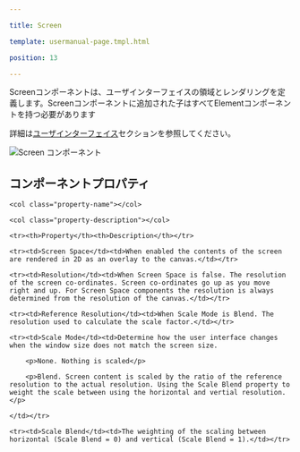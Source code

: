 ---
title: Screen
template: usermanual-page.tmpl.html
position: 13
---

Screenコンポーネントは、ユーザインターフェイスの領域とレンダリングを定義します。Screenコンポーネントに追加された子はすべてElementコンポーネントを持つ必要があります

詳細は[ユーザインターフェイス][0]セクションを参照してください。

![Screen コンポーネント][1]

## コンポーネントプロパティ

<table class="table table-striped">
    <col class="property-name"></col>
    <col class="property-description"></col>
    <tr><th>Property</th><th>Description</th></tr>
    <tr><td>Screen Space</td><td>When enabled the contents of the screen are rendered in 2D as an overlay to the canvas.</td></tr>
    <tr><td>Resolution</td><td>When Screen Space is false. The resolution of the screen co-ordinates. Screen co-ordinates go up as you move right and up. For Screen Space components the resolution is always determined from the resolution of the canvas.</td></tr>
    <tr><td>Reference Resolution</td><td>When Scale Mode is Blend. The resolution used to calculate the scale factor.</td></tr>
    <tr><td>Scale Mode</td><td>Determine how the user interface changes when the window size does not match the screen size.
    	<p>None. Nothing is scaled</p>
    	<p>Blend. Screen content is scaled by the ratio of the reference resolution to the actual resolution. Using the Scale Blend property to weight the scale between using the horizontal and vertial resolution.</p>
    </td></tr>
    <tr><td>Scale Blend</td><td>The weighting of the scaling between horizontal (Scale Blend = 0) and vertical (Scale Blend = 1).</td></tr>
</table>

[0]: /user-manual/user-interface
[1]: /images/user-manual/scenes/components/component-screen.png

